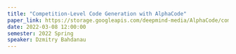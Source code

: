 ```yaml
---
title: "Competition-Level Code Generation with AlphaCode"
paper_link: https://storage.googleapis.com/deepmind-media/AlphaCode/competition_level_code_generation_with_alphacode.pdf
date: 2022-03-08 12:00:00
semester: 2022 Spring
speaker: Dzmitry Bahdanau
---
```

